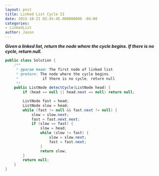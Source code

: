 ```yaml
---
layout: post
title: Linked List Cycle II
date: 2015-10-21 02:45:45.000000000 -04:00
categories:
- LinkedList
author: Jason
---
```

<p><strong><em>Given a linked list, return the node where the cycle begins. If there is no cycle, return null.</em></strong></p>


``` java
public class Solution {
    /**
     * @param head: The first node of linked list.
     * @return: The node where the cycle begins. 
     *           if there is no cycle, return null
     */
    public ListNode detectCycle(ListNode head) {  
        if (head == null || head.next == null) return null;

        ListNode fast = head;
        ListNode slow = head;
        while (fast != null && fast.next != null) {
            slow = slow.next;
            fast = fast.next.next;
            if (slow == fast) {
                slow = head;
                while (slow != fast) {
                    slow = slow.next;
                    fast = fast.next;
                }
                return slow;          
        }
        return null;
    }
}
```
